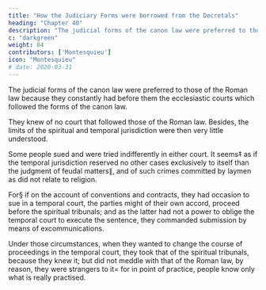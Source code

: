 ```yaml
---
title: "How the Judiciary Forms were borrowed from the Decretals"
heading: "Chapter 40"
description: "The judicial forms of the canon law were preferred to those of the Roman law because they constantly had before them the ecclesiastic courts which followed the forms of the canon law"
c: "darkgreen"
weight: 84
contributors: ['Montesquieu']
icon: "Montesquieu"
# date: 2020-03-31
---
```



<!-- But how comes it, some will say, that when the institutions were laid aside,  -->

The judicial forms of the canon law were preferred to those of the Roman law because they constantly had before them the ecclesiastic courts which followed the forms of the canon law.

They knew of no court that followed those of the Roman law. Besides, the limits of the spiritual and temporal jurisdiction were then very little understood. 

Some people sued and were tried indifferently in either court. It seems‡ as if the temporal jurisdiction reserved no other cases exclusively to itself than the judgment of feudal matters∥, and of such crimes committed by laymen as did not relate to religion. 

For§ if on the account of conventions and contracts, they had occasion to sue in a temporal court, the parties might of their own accord, proceed before the spiritual tribunals; and as the latter had not a power to oblige the temporal court to execute the sentence, they commanded submission by means of excommunications. 

Under those circumstances, when they wanted to change the course of proceedings in the temporal court, they took that of the spiritual tribunals, because they knew it; but did not meddle with that of the Roman law, by reason, they were strangers to it=  for in point of practice, people know only what is really practised.

